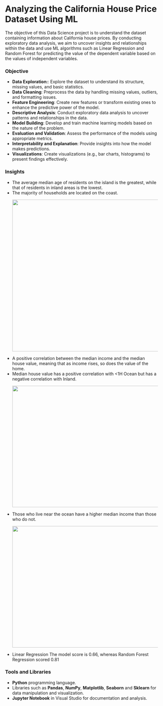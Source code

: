 # Analyzing the California House Price Dataset Using ML
The objective of this Data Science project is to understand the dataset containing information about California house prices. By conducting exploratory data analysis, we aim to uncover insights and relationships within the data and use ML algorithms such as Linear Regression and Random Forest for predicting the value of the dependent variable based on the values of independent variables.

### Objective
* **Data Exploration:**: Explore the dataset to understand its structure, missing values, and basic statistics.
* **Data Cleaning**: Preprocess the data by handling missing values, outliers, and formatting issues.
* **Feature Engineering**: Create new features or transform existing ones to enhance the predictive power of the model.
* **Descriptive Analysis**: Conduct exploratory data analysis to uncover patterns and relationships in the data.
* **Model Building**: Develop and train machine learning models based on the nature of the problem.
* **Evaluation and Validation**: Assess the performance of the models using appropriate metrics.
* **Interpretability and Explanation**: Provide insights into how the model makes predictions.
* **Visualizations**: Create visualizations (e.g., bar charts, histograms) to present findings effectively.

### Insights
* The average median age of residents on the island is the greatest, while that of residents in inland areas is the lowest.
* The majority of households are located on the coast.<p align="center"> <img src="https://github.com/Utkarsh11-git/ML_Cal_Prices/assets/92782014/f2e6b825-4bf5-484f-b971-7f7409937706.png" width="600" height="500"> </p>
* A positive correlation between the median income and the median house value, meaning that as income rises, so does the value of the home.
* Median house value has a positive correlation with <1H Ocean but has a negative correlation with Inland.<p align="center"> <img src="https://github.com/Utkarsh11-git/ML_Cal_Prices/assets/92782014/d2390c3a-45b9-4b60-bab0-848a62e059e2.png" width="600" height="400"> </p>
* Those who live near the ocean have a higher median income than those who do not.<p align="center"> <img src="https://github.com/Utkarsh11-git/ML_Cal_Prices/assets/92782014/de1e2d01-7282-4b91-a002-ff39916f5778.png" width="600" height="400"> </p>
* Linear Regression The model score is 0.66, whereas Random Forest Regression scored 0.81

### Tools and Libraries
* **Python** programming language.
* Libraries such as **Pandas**, **NumPy**, **Matplotlib**, **Seaborn** and **Sklearn** for data manipulation and visualization.
* **Jupyter Notebook** in Visual Studio for documentation and analysis.
